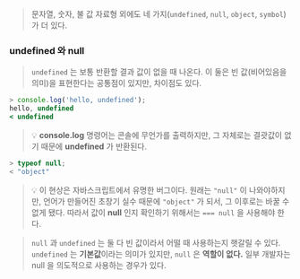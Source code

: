 > 문자열, 숫자, 불 값 자료형 외에도 네 가지(`undefined`, `null`, `object`, `symbol`)가 더 있다.
> 

### undefined 와 null

> `undefined` 는 보통 반환할 결과 값이 없을 때 나온다.
이 둘은 빈 값(비어있음을 의미)을 표현한다는 공통점이 있지만, 차이점도 있다.
> 

```jsx
> console.log('hello, undefined');
hello, undefined
< undefined
```

> 💡 **console.log** 명령어는 콘솔에 무언가를 출력하지만, 그 자체로는 결괏값이 없기 때문에
**undefined** 가 반환된다.

```jsx
> typeof null;
< "object"
```

> 💡 이 현상은 자바스크립트에서 유명한 버그이다.
원래는 `"null"` 이 나와야하지만, 언어가 만들어진 초창기 실수 때문에 `"object"` 가 되서,
그 이후로는 바꿀 수 없게 됐다.
따라서 값이 **null** 인지 확인하기 위해서는 `=== null` 을 사용해야 한다.

> `null` 과 `undefined` 는 둘 다 빈 값이라서 어떨 때 사용하는지 햇갈릴 수 있다.
`undefined` 는 **기본값**이라는 의미가 있지만, `null` 은 **역할이 없다.** 
일부 개발자는 null 을 의도적으로 사용하는 경우가 있다.
